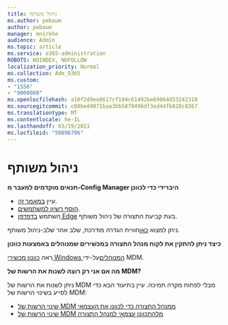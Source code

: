 ```yaml
---
title: ניהול משותף
ms.author: pebaum
author: pebaum
manager: mnirkhe
audience: Admin
ms.topic: article
ms.service: o365-administration
ROBOTS: NOINDEX, NOFOLLOW
localization_priority: Normal
ms.collection: Adm_O365
ms.custom:
- "1556"
- "9000080"
ms.openlocfilehash: a10f2d9ee8617cf194c61492be69064d53242318
ms.sourcegitcommit: c08bed4071baa3bb5879496df3ed44fb828c8367
ms.translationtype: MT
ms.contentlocale: he-IL
ms.lasthandoff: 03/19/2021
ms.locfileid: "50896796"
---
```

# <a name="co-management"></a>ניהול משותף

**תנאים מוקדמים למעבר מ-Config Manager היברידי כדי לכוונן**

- עיין [במאמר זה](https://docs.microsoft.com/mem/configmgr/mdm/understand/what-happened-to-hybrid).
- [הוסף רשיון למשתמשים](https://docs.microsoft.com/mem/intune/fundamentals/licenses-assign).
- השתמש [בדפדפן Edge](https://www.microsoft.com/edge) בעת קביעת התצורה של ניהול משותף.

ניתן למצוא [כאן](https://admin.microsoft.com/AdminPortal/Home?#/modernonboarding/comanagesetupguide)חוויית הגדרה מודרכת, שלב אחר שלב-ניהול משותף.

**כיצד ניתן להתקין את לקוח מנהל התצורה במכשירים שמנוהלים באמצעות כוונון**

ראה [כוונון מכשירי Windows המנוהלים](https://docs.microsoft.com/mem/configmgr/core/clients/deploy/deploy-clients-to-windows-computers#bkmk_mdm)על-ידי MDM.

**מה אם אני רק רוצה לשנות את הרשות של MDM?**

ניתן לשנות את הרשות של MDM מבלי לפתוח מקרה תמיכה. עיין בתיעוד הבא כדי לסייע בשינוי הרשות של MDM:

- [שינוי הרשות של MDM ממנהל התצורה כדי לכוונן את העצמאי](https://docs.microsoft.com/mem/configmgr/mdm/understand/what-happened-to-hybrid)
- [שינוי הרשות של MDM מלהתכוונן עצמאי למנהל התצורה](https://docs.microsoft.com/mem/configmgr/mdm/understand/what-happened-to-hybrid)
